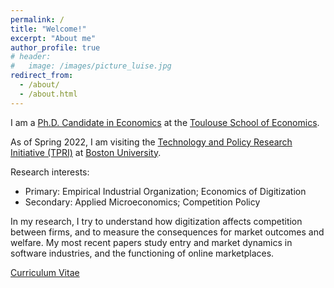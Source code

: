 ```yaml
---
permalink: /
title: "Welcome!"
excerpt: "About me"
author_profile: true
# header:
#   image: /images/picture_luise.jpg 
redirect_from: 
  - /about/
  - /about.html
---
```



I am a [Ph.D. Candidate in Economics](https://www.tse-fr.eu/people/luise-eisfeld) at the [Toulouse School of Economics](https://www.tse-fr.eu). 

As of Spring 2022, I am visiting the [Technology and Policy Research Initiative (TPRI)](https://sites.bu.edu/tpri/) at [Boston University](https://www.bu.edu).

Research interests: 
* Primary: Empirical Industrial Organization; Economics of Digitization
* Secondary: Applied Microeconomics; Competition Policy

In my research, I try to understand how digitization affects competition between firms, and to measure the consequences for market outcomes and welfare. My most recent papers study entry and market dynamics in software industries, and the functioning of online marketplaces.

[Curriculum Vitae](https://luiseeisfeld.github.io/assets/docs/CV_Eisfeld.pdf) 


